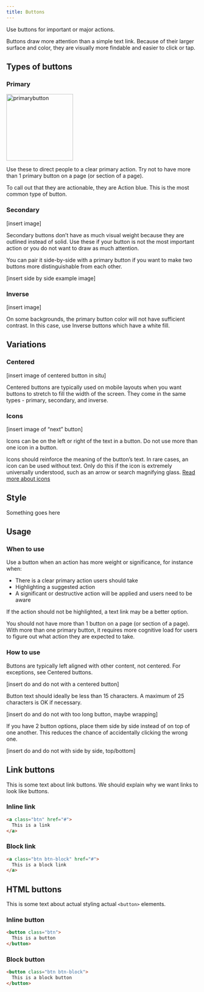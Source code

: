 ```yaml
---
title: Buttons
---
```


Use buttons for important or major actions.

Buttons draw more attention than a simple text link. Because of their larger surface and color, they are visually more findable and easier to click or tap. 

## Types of buttons


### Primary

<img width="175" alt="primarybutton" src="https://user-images.githubusercontent.com/32344055/156226459-7bf023c6-e70b-4df5-8247-485bf3e612c2.png">

Use these to direct people to a clear primary action. Try not to have more than 1 primary button on a page (or section of a page). 

To call out that they are actionable, they are Action blue. This is the most common type of button.


### Secondary

[insert image]

Secondary buttons don’t have as much visual weight because they are outlined instead of solid. Use these if your button is not the most important action or you do not want to draw as much attention.

You can pair it side-by-side with a primary button if you want to make two buttons more distinguishable from each other.

[insert side by side example image]


### Inverse

[insert image]

On some backgrounds, the primary button color will not have sufficient contrast. In this case, use Inverse buttons which have a white fill.


## Variations


### Centered

[insert image of centered button in situ]

Centered buttons are typically used on mobile layouts when you want buttons to stretch to fill the width of the screen. They come in the same types - primary, secondary, and inverse.


### Icons

[insert image of “next” button]

Icons can be on the left or right of the text in a button. Do not use more than one icon in a button.

Icons should reinforce the meaning of the button’s text. In rare cases, an icon can be used without text. Only do this if the icon is extremely universally understood, such as an arrow or search magnifying glass. [Read more about icons](#)


## Style

Something goes here

## Usage

### When to use

Use a button when an action has more weight or significance, for instance when:

* There is a clear primary action users should take
* Highlighting a suggested action
* A significant or destructive action will be applied and users need to be aware

If the action should not be highlighted, a text link may be a better option.

You should not have more than 1 button on a page (or section of a page). With more than one primary button, it requires more cognitive load for users to figure out what action they are expected to take.

### How to use

Buttons are typically left aligned with other content, not centered. For exceptions, see Centered buttons.

[insert do and do not with a centered button]

Button text should ideally be less than 15 characters. A maximum of 25 characters is OK if necessary. 

[insert do and do not with too long button, maybe wrapping]

If you have 2 button options, place them side by side instead of on top of one another. This reduces the chance of accidentally clicking the wrong one.

[insert do and do not with side by side, top/bottom]



## Link buttons

This is some text about link buttons. We should explain why we want links to
look like buttons.

### Inline link
```html
<a class="btn" href="#">
  This is a link
</a>
```

### Block link
```html
<a class="btn btn-block" href="#">
  This is a block link
</a>
```

## HTML buttons

This is some text about actual styling actual `<button>` elements.

### Inline button
```html
<button class="btn">
  This is a button
</button>
```

### Block button
```html
<button class="btn btn-block">
  This is a block button
</button>
```
